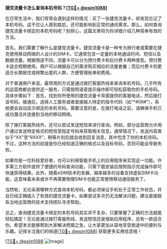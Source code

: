 **捷克流量卡怎么查询本机号码？[[TG💪+ @esim1088](https://t.me/s/esim1088)]**

在日常生活中，我们常常会遇到这样的情况：买了一张捷克流量卡，却发现忘记了本机号码。这不仅让人感到尴尬，还可能影响到正常的通讯需求。那么，如何查询捷克流量卡绑定的本机号码呢？别担心，这篇文章将为你详细介绍几种简单有效的方法。

首先，我们需要了解什么是捷克流量卡。捷克流量卡是一种专为旅行者或需要在捷克使用移动网络的人设计的SIM卡。它通常包含一定量的本地通话时间、短信以及数据流量。根据用途不同，流量卡可以分为预付费卡和后付费卡两种类型。预付费卡适合短期使用，用户可以根据自己的需求购买相应的流量套餐；而后付费卡则更适合长期居住或频繁出差的人群，方便管理账单和费用。

对于普通用户来说，最常用的方式是通过拨打客服热线来查询本机号码。几乎所有的运营商都会提供这一服务，只需按照语音提示操作即可轻松获取你的手机号码。具体步骤如下：首先，找到你所使用的捷克流量卡背面提供的客服电话，然后拨打该号码。接通后，选择人工服务或者直接输入特定的指令代码（如“*#06#”），系统便会自动显示绑定的本机号码。需要注意的是，在拨打电话之前，请确保手机已成功激活并连接到当地的移动网络。

除了拨打客服热线外，还可以尝试发送短信来进行查询。例如，部分运营商允许用户通过发送特定格式的短信至指定号码来获取相关信息。通常情况下，发送内容类似于“XX”至“9XXX”，稍等片刻后就会收到回复消息，其中包含了你的本机号码。不过，这种方法的前提是你已经知道正确的格式以及目标号码，否则可能会导致失败。

如果你是一位科技爱好者，也可以利用智能手机上的应用程序来实现这一功能。许多第三方软件提供了便捷的号码查询功能，只需下载安装后按照指示完成操作即可快速获得结果。此外，随着eSIM技术的发展，越来越多的设备支持虚拟SIM卡功能，这意味着未来或许不再需要物理SIM卡也能正常使用移动通信服务了。

当然啦，无论采用哪种方式查询本机号码，都必须保证手机处于正常工作状态，并且已经正确插入了有效的捷克流量卡。如果尝试多次仍无法解决问题，建议直接联系当地运营商的技术支持团队寻求帮助。

总之，查询捷克流量卡绑定的本机号码其实并不复杂，只要掌握了正确的方法就能轻松搞定！无论是通过拨打客服热线、发送短信还是借助应用程序，总有一款适合你。希望本文能够帮到大家解决燃眉之急，让大家更加从容地享受旅途中的便利与乐趣。记得关注我们的频道[[TG💪+ @esim1088](https://t.me/s/esim1088)] 获取更多实用信息哦！

[[TG💪+ @esim1088](https://t.me/s/esim1088) ![Image](https://i.postimg.cc/4NQfJmqS/Snipaste-2025-05-13-00-14-12.png)]